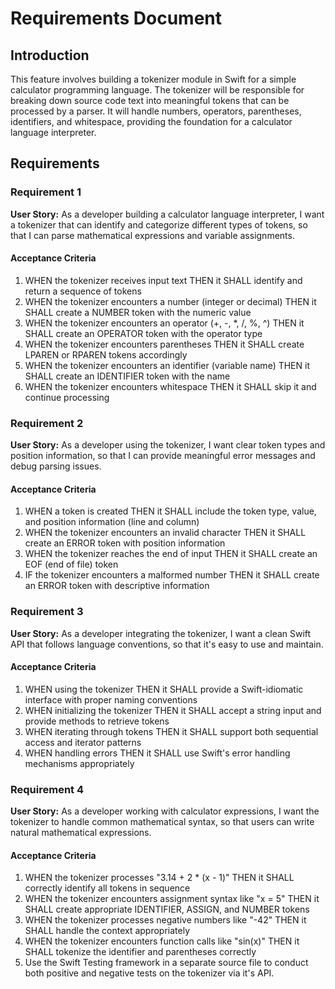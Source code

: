 # Requirements Document

## Introduction

This feature involves building a tokenizer module in Swift for a simple calculator programming language. The tokenizer will be responsible for breaking down source code text into meaningful tokens that can be processed by a parser. It will handle numbers, operators, parentheses, identifiers, and whitespace, providing the foundation for a calculator language interpreter.

## Requirements

### Requirement 1

**User Story:** As a developer building a calculator language interpreter, I want a tokenizer that can identify and categorize different types of tokens, so that I can parse mathematical expressions and variable assignments.

#### Acceptance Criteria

1. WHEN the tokenizer receives input text THEN it SHALL identify and return a sequence of tokens
2. WHEN the tokenizer encounters a number (integer or decimal) THEN it SHALL create a NUMBER token with the numeric value
3. WHEN the tokenizer encounters an operator (+, -, *, /, %, ^) THEN it SHALL create an OPERATOR token with the operator type
4. WHEN the tokenizer encounters parentheses THEN it SHALL create LPAREN or RPAREN tokens accordingly
5. WHEN the tokenizer encounters an identifier (variable name) THEN it SHALL create an IDENTIFIER token with the name
6. WHEN the tokenizer encounters whitespace THEN it SHALL skip it and continue processing

### Requirement 2

**User Story:** As a developer using the tokenizer, I want clear token types and position information, so that I can provide meaningful error messages and debug parsing issues.

#### Acceptance Criteria

1. WHEN a token is created THEN it SHALL include the token type, value, and position information (line and column)
2. WHEN the tokenizer encounters an invalid character THEN it SHALL create an ERROR token with position information
3. WHEN the tokenizer reaches the end of input THEN it SHALL create an EOF (end of file) token
4. IF the tokenizer encounters a malformed number THEN it SHALL create an ERROR token with descriptive information

### Requirement 3

**User Story:** As a developer integrating the tokenizer, I want a clean Swift API that follows language conventions, so that it's easy to use and maintain.

#### Acceptance Criteria

1. WHEN using the tokenizer THEN it SHALL provide a Swift-idiomatic interface with proper naming conventions
2. WHEN initializing the tokenizer THEN it SHALL accept a string input and provide methods to retrieve tokens
3. WHEN iterating through tokens THEN it SHALL support both sequential access and iterator patterns
4. WHEN handling errors THEN it SHALL use Swift's error handling mechanisms appropriately

### Requirement 4

**User Story:** As a developer working with calculator expressions, I want the tokenizer to handle common mathematical syntax, so that users can write natural mathematical expressions.

#### Acceptance Criteria

1. WHEN the tokenizer processes "3.14 + 2 * (x - 1)" THEN it SHALL correctly identify all tokens in sequence
2. WHEN the tokenizer encounters assignment syntax like "x = 5" THEN it SHALL create appropriate IDENTIFIER, ASSIGN, and NUMBER tokens
3. WHEN the tokenizer processes negative numbers like "-42" THEN it SHALL handle the context appropriately
4. WHEN the tokenizer encounters function calls like "sin(x)" THEN it SHALL tokenize the identifier and parentheses correctly
5. Use the Swift Testing framework in a separate source file to conduct both positive and negative tests on the tokenizer via it's API.
